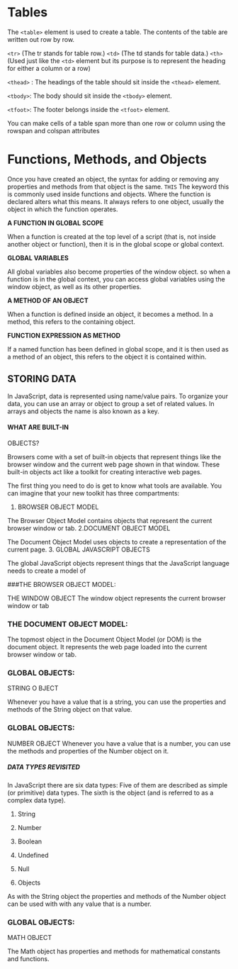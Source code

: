 # Tables
The `<table>` element is used
to create a table. The contents
of the table are written out row
by row.

`<tr>` (The tr stands for table row.) 
`<td>`  (The td stands for table data.)
`<th>` (Used just like the `<td>` element but its purpose is to represent the heading for either a column or a row)

`<thead>` :
The headings of the table should
sit inside the `<thead>` element.

`<tbody>`:
The body should sit inside the
`<tbody>` element.

`<tfoot>`:
The footer belongs inside the
`<tfoot>` element.


You can make cells of a table span more than one row
or column using the rowspan and colspan attributes

# Functions, Methods, and Objects 

Once you have created an object, the syntax for
adding or removing any properties and methods
from that object is the same. 
`THIS`
The keyword this is commonly used inside functions and objects.
Where the function is declared alters what this means.
 It always refers
to one object, usually the object in which the function operates.

**A FUNCTION IN GLOBAL SCOPE**

When a function is created at the top level of a script
(that is, not inside another object or function), then it
is in the global scope or global context. 

**GLOBAL VARIABLES**

All global variables also become properties of the
window object. so when a function is in the global
context, you can access global variables using the
window object, as well as its other properties. 

**A METHOD OF AN OBJECT**

When a function is defined inside an object, it
becomes a method. In a method, this refers to the
containing object. 

**FUNCTION EXPRESSION AS METHOD**

If a named function has been defined in global
scope, and it is then used as a method of an object,
this refers to the object it is contained within. 

## STORING DATA 
In JavaScript, data is represented using name/value pairs.
To organize your data, you can use an array or object to group a set of
related values. In arrays and objects the name is also known as a key. 

#### WHAT ARE BUILT-IN
OBJECTS? 

Browsers come with a set of built-in objects that represent things like the
browser window and the current web page shown in that window. These
built-in objects act like a toolkit for creating interactive web pages.


The first thing you need to do is get to know what tools are available.
You can imagine that your new toolkit has three compartments: 

1. BROWSER OBJECT MODEL

The Browser Object Model contains
objects that represent the current
browser window or tab.
2.DOCUMENT OBJECT MODEL

The Document Object Model uses
objects to create a representation of
the current page.
3. GLOBAL JAVASCRIPT OBJECTS

The global JavaScript objects
represent things that the JavaScript
language needs to create a model
of

###THE BROWSER OBJECT MODEL:

THE WINDOW OBJECT
The window object represents the current
browser window or tab


### THE DOCUMENT OBJECT MODEL: 

The topmost object in the Document Object Model (or DOM) is the
document object. It represents the web page loaded into the current
browser window or tab. 

### GLOBAL OBJECTS:

STRING O BJECT 

Whenever you have a value that is a string, you can use the properties
and methods of the String object on that value.
 
### GLOBAL OBJECTS:

NUMBER OBJECT 
Whenever you have a value that is a number,
you can use the methods and properties of the
Number object on it. 

##### DATA TYPES REVISITED 

In JavaScript there are six data types:
Five of them are described as simple (or primitive) data types.
The sixth is the object (and is referred to as a complex data type). 

1. String

2. Number

3. Boolean 

4. Undefined 
5. Null
6. Objects


As with the String object the
properties and methods of the
Number object can be used with
with any value that is a number. 

### GLOBAL OBJECTS:

MATH OBJECT

The Math object has properties and methods
for mathematical constants and functions. 
